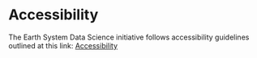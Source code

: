 # Accessibility

The Earth System Data Science initiative follows accessibility guidelines outlined at this link: [Accessibility](https://www.ucar.edu/accessibility) 
